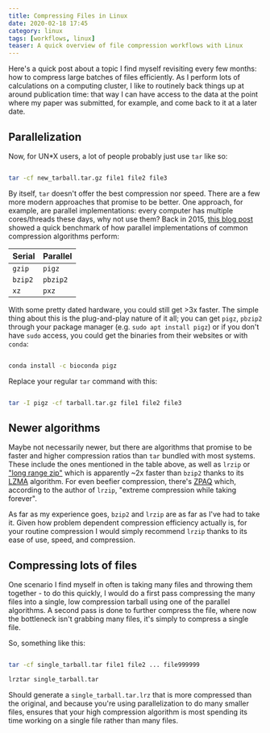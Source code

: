 ```yaml
---
title: Compressing Files in Linux
date: 2020-02-18 17:45
category: linux 
tags: [workflows, linux]
teaser: A quick overview of file compression workflows with Linux
---
```


Here's a quick post about a topic I find myself revisiting every few months: how to compress large batches of files efficiently. As I perform lots of calculations on a computing cluster, I like to routinely back things up at around publication time: that way I can have access to the data at the point where my paper was submitted, for example, and come back to it at a later date.

Parallelization
---------------

Now, for UN*X users, a lot of people probably just use `tar` like so:

~~~ bash

tar -cf new_tarball.tar.gz file1 file2 file3

~~~

By itself, `tar` doesn't offer the best compression nor speed. There are a few more modern approaches that promise to be better. One approach, for example, are parallel implementations: every computer has multiple cores/threads these days, why not use them? Back in 2015, [this blog post](https://www.peterdavehello.org/2015/02/use-multi-threads-to-compress-files-when-taring-something/) showed a quick benchmark of how parallel implementations of common compression algorithms perform:

| Serial | Parallel |
|---|---|
| `gzip` | `pigz` |
| `bzip2` | `pbzip2` |
| `xz` | `pxz` |

With some pretty dated hardware, you could still get >3x faster. The simple thing about this is the plug-and-play nature of it all; you can get `pigz`, `pbzip2` through your package manager (e.g. `sudo apt install pigz`) or if you don't have `sudo` access, you could get the binaries from their websites or with `conda`:

~~~ bash

conda install -c bioconda pigz

~~~

Replace your regular `tar` command with this:

~~~ bash

tar -I pigz -cf tarball.tar.gz file1 file2 file3

~~~

Newer algorithms
----------------

Maybe not necessarily newer, but there are algorithms that promise to be faster and higher compression ratios than `tar` bundled with most systems. These include the ones mentioned in the table above, as well as `lrzip` or ["long range zip"](https://github.com/ckolivas/lrzip) which is apparently ~2x faster than `bzip2` thanks to its [LZMA](https://en.wikipedia.org/wiki/Lempel%E2%80%93Ziv%E2%80%93Markov_chain_algorithm) algorithm. For even beefier compression, there's [ZPAQ](http://mattmahoney.net/dc/zpaq.html) which, according to the author of `lrzip`, "extreme compression while taking forever".

As far as my experience goes, `bzip2` and `lrzip` are as far as I've had to take it. Given how problem dependent compression efficiency actually is, for your routine compression I would simply recommend `lrzip` thanks to its ease of use, speed, and compression.

Compressing lots of files
-------------------------

One scenario I find myself in often is taking many files and throwing them together - to do this quickly, I would do a first pass compressing the many files into a single, low compression tarball using one of the parallel algorithms. A second pass is done to further compress the file, where now the bottleneck isn't grabbing many files, it's simply to compress a single file.

So, something like this:

~~~ bash

tar -cf single_tarball.tar file1 file2 ... file999999

lrztar single_tarball.tar

~~~

Should generate a `single_tarball.tar.lrz` that is more compressed than the original, and because you're using parallelization to do many smaller files, ensures that your high compression algorithm is most spending its time working on a single file rather than many files.
